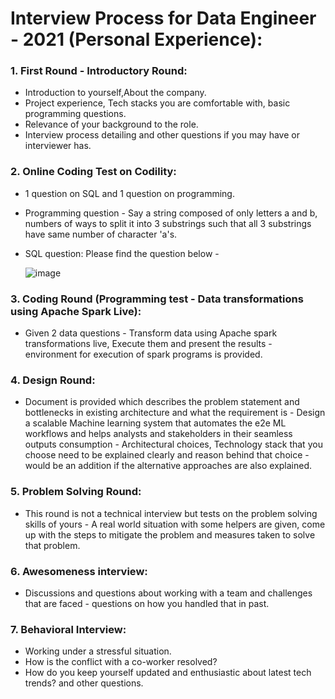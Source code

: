 Interview Process for Data Engineer - 2021 (Personal Experience):  
=================================================================
### 1. First Round - Introductory Round:  
+ Introduction to yourself,About the company.  
+ Project experience, Tech stacks you are comfortable with, basic programming questions.  
+ Relevance of your background to the role.  
+ Interview process detailing and other questions if you may have or interviewer has.  

### 2. Online Coding Test on Codility:  
+ 1 question on SQL and 1 question on programming.  
+ Programming question - Say a string composed of only letters a and b, numbers of ways to split it into 3 substrings such that all 3 substrings have same number of character 'a's.  
+ SQL question:  Please find the question below -  
  
  ![image](https://user-images.githubusercontent.com/25507554/120599363-0a640480-c465-11eb-8b40-bb91a3c8bc3c.png)
  
### 3. Coding Round (Programming test - Data transformations using Apache Spark Live):  
+ Given 2 data questions - Transform data using Apache spark transformations live, Execute them and present the results - environment for execution of spark programs is provided.  
  
### 4. Design Round:  
+ Document is provided which describes the problem statement and bottlenecks in existing architecture and what the requirement is - Design a scalable Machine learning system that automates the e2e ML workflows and helps analysts and stakeholders in their seamless outputs consumption - Architectural choices, Technology stack that you choose need to be explained clearly and reason behind that choice - would be an addition if the alternative approaches are also explained.  
  
### 5. Problem Solving Round:  
+ This round is not a technical interview but tests on the problem solving skills of yours - A real world situation with some helpers are given, come up with the steps to mitigate the problem and measures taken to solve that problem.  

### 6. Awesomeness interview:  
+ Discussions and questions about working with a team and challenges that are faced - questions on how you handled that in past.  

### 7. Behavioral Interview:  
+ Working under a stressful situation.  
+ How is the conflict with a co-worker resolved?  
+ How do you keep yourself updated and enthusiastic about latest tech trends? and other questions.  
